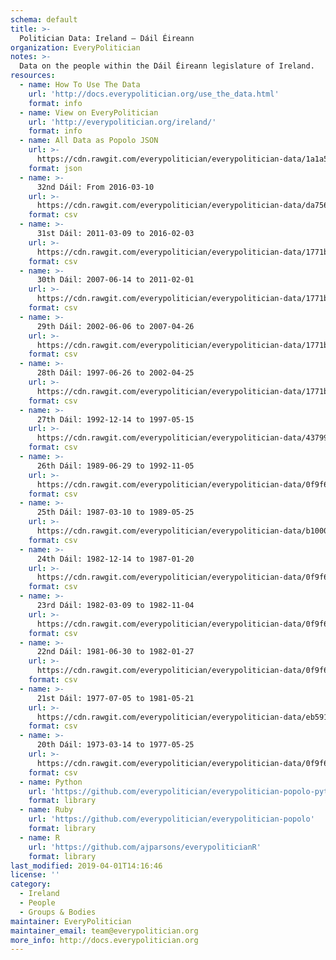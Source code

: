```yaml
---
schema: default
title: >-
  Politician Data: Ireland — Dáil Éireann
organization: EveryPolitician
notes: >-
  Data on the people within the Dáil Éireann legislature of Ireland.
resources:
  - name: How To Use The Data
    url: 'http://docs.everypolitician.org/use_the_data.html'
    format: info
  - name: View on EveryPolitician
    url: 'http://everypolitician.org/ireland/'
    format: info
  - name: All Data as Popolo JSON
    url: >-
      https://cdn.rawgit.com/everypolitician/everypolitician-data/1a1a5c841c9159e1ab7546bbaa52ecbb20b96a87/data/Ireland/Dail/ep-popolo-v1.0.json
    format: json
  - name: >-
      32nd Dáil: From 2016-03-10
    url: >-
      https://cdn.rawgit.com/everypolitician/everypolitician-data/da756ac796e511a8e342b3af3bc4288f1b6fd17c/data/Ireland/Dail/term-32.csv
    format: csv
  - name: >-
      31st Dáil: 2011-03-09 to 2016-02-03
    url: >-
      https://cdn.rawgit.com/everypolitician/everypolitician-data/1771b75c1147a4c298dcbcf49a09c3373f6dc889/data/Ireland/Dail/term-31.csv
    format: csv
  - name: >-
      30th Dáil: 2007-06-14 to 2011-02-01
    url: >-
      https://cdn.rawgit.com/everypolitician/everypolitician-data/1771b75c1147a4c298dcbcf49a09c3373f6dc889/data/Ireland/Dail/term-30.csv
    format: csv
  - name: >-
      29th Dáil: 2002-06-06 to 2007-04-26
    url: >-
      https://cdn.rawgit.com/everypolitician/everypolitician-data/1771b75c1147a4c298dcbcf49a09c3373f6dc889/data/Ireland/Dail/term-29.csv
    format: csv
  - name: >-
      28th Dáil: 1997-06-26 to 2002-04-25
    url: >-
      https://cdn.rawgit.com/everypolitician/everypolitician-data/1771b75c1147a4c298dcbcf49a09c3373f6dc889/data/Ireland/Dail/term-28.csv
    format: csv
  - name: >-
      27th Dáil: 1992-12-14 to 1997-05-15
    url: >-
      https://cdn.rawgit.com/everypolitician/everypolitician-data/43799a20fa719266f2b1b764d4b3c643b9245c3f/data/Ireland/Dail/term-27.csv
    format: csv
  - name: >-
      26th Dáil: 1989-06-29 to 1992-11-05
    url: >-
      https://cdn.rawgit.com/everypolitician/everypolitician-data/0f9f67b05ea80c8ab8bf86485e5683c96b9827cf/data/Ireland/Dail/term-26.csv
    format: csv
  - name: >-
      25th Dáil: 1987-03-10 to 1989-05-25
    url: >-
      https://cdn.rawgit.com/everypolitician/everypolitician-data/b1000e47de64d62d0e5bd970222ccdacd1193737/data/Ireland/Dail/term-25.csv
    format: csv
  - name: >-
      24th Dáil: 1982-12-14 to 1987-01-20
    url: >-
      https://cdn.rawgit.com/everypolitician/everypolitician-data/0f9f67b05ea80c8ab8bf86485e5683c96b9827cf/data/Ireland/Dail/term-24.csv
    format: csv
  - name: >-
      23rd Dáil: 1982-03-09 to 1982-11-04
    url: >-
      https://cdn.rawgit.com/everypolitician/everypolitician-data/0f9f67b05ea80c8ab8bf86485e5683c96b9827cf/data/Ireland/Dail/term-23.csv
    format: csv
  - name: >-
      22nd Dáil: 1981-06-30 to 1982-01-27
    url: >-
      https://cdn.rawgit.com/everypolitician/everypolitician-data/0f9f67b05ea80c8ab8bf86485e5683c96b9827cf/data/Ireland/Dail/term-22.csv
    format: csv
  - name: >-
      21st Dáil: 1977-07-05 to 1981-05-21
    url: >-
      https://cdn.rawgit.com/everypolitician/everypolitician-data/eb59112d9ff60210b697213646f3c25bd28ff1a4/data/Ireland/Dail/term-21.csv
    format: csv
  - name: >-
      20th Dáil: 1973-03-14 to 1977-05-25
    url: >-
      https://cdn.rawgit.com/everypolitician/everypolitician-data/0f9f67b05ea80c8ab8bf86485e5683c96b9827cf/data/Ireland/Dail/term-20.csv
    format: csv
  - name: Python
    url: 'https://github.com/everypolitician/everypolitician-popolo-python'
    format: library
  - name: Ruby
    url: 'https://github.com/everypolitician/everypolitician-popolo'
    format: library
  - name: R
    url: 'https://github.com/ajparsons/everypoliticianR'
    format: library
last_modified: 2019-04-01T14:16:46
license: ''
category:
  - Ireland
  - People
  - Groups & Bodies
maintainer: EveryPolitician
maintainer_email: team@everypolitician.org
more_info: http://docs.everypolitician.org
---
```

